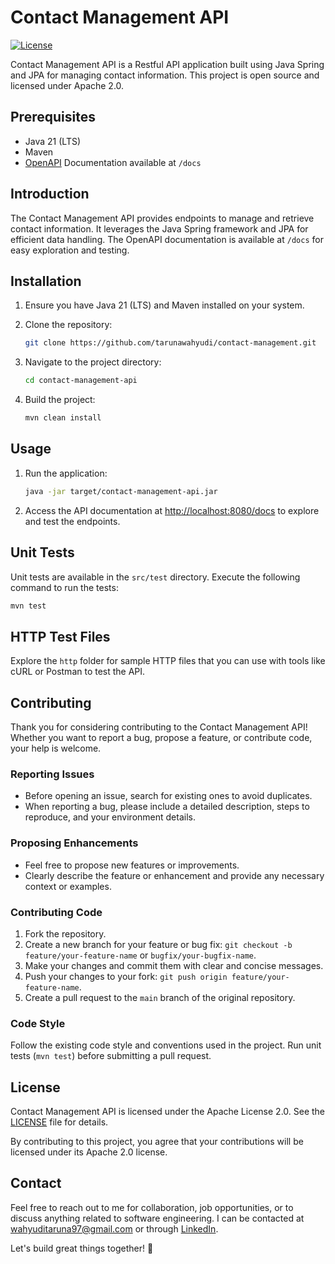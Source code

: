 # Contact Management API

[![License](https://img.shields.io/badge/license-Apache%202.0-blue.svg)](https://opensource.org/licenses/Apache-2.0)

Contact Management API is a Restful API application built using Java Spring and JPA for managing contact information. This project is open source and licensed under Apache 2.0.

## Prerequisites

- Java 21 (LTS)
- Maven
- [OpenAPI](https://swagger.io/specification/) Documentation available at `/docs`

## Introduction

The Contact Management API provides endpoints to manage and retrieve contact information. It leverages the Java Spring framework and JPA for efficient data handling. The OpenAPI documentation is available at `/docs` for easy exploration and testing.

## Installation

1. Ensure you have Java 21 (LTS) and Maven installed on your system.
2. Clone the repository:

    ```bash
    git clone https://github.com/tarunawahyudi/contact-management.git
    ```

3. Navigate to the project directory:

    ```bash
    cd contact-management-api
    ```

4. Build the project:

    ```bash
    mvn clean install
    ```

## Usage

1. Run the application:

    ```bash
    java -jar target/contact-management-api.jar
    ```

2. Access the API documentation at [http://localhost:8080/docs](http://localhost:8080/docs) to explore and test the endpoints.

## Unit Tests

Unit tests are available in the `src/test` directory. Execute the following command to run the tests:

```bash
mvn test
```

## HTTP Test Files

Explore the `http` folder for sample HTTP files that you can use with tools like cURL or Postman to test the API.

## Contributing

Thank you for considering contributing to the Contact Management API! Whether you want to report a bug, propose a feature, or contribute code, your help is welcome.

### Reporting Issues

- Before opening an issue, search for existing ones to avoid duplicates.
- When reporting a bug, please include a detailed description, steps to reproduce, and your environment details.

### Proposing Enhancements

- Feel free to propose new features or improvements.
- Clearly describe the feature or enhancement and provide any necessary context or examples.

### Contributing Code

1. Fork the repository.
2. Create a new branch for your feature or bug fix: `git checkout -b feature/your-feature-name` or `bugfix/your-bugfix-name`.
3. Make your changes and commit them with clear and concise messages.
4. Push your changes to your fork: `git push origin feature/your-feature-name`.
5. Create a pull request to the `main` branch of the original repository.

### Code Style

Follow the existing code style and conventions used in the project. Run unit tests (`mvn test`) before submitting a pull request.

## License

Contact Management API is licensed under the Apache License 2.0. See the [LICENSE](LICENSE) file for details.

By contributing to this project, you agree that your contributions will be licensed under its Apache 2.0 license.


## Contact

Feel free to reach out to me for collaboration, job opportunities, or to discuss anything related to software engineering. I can be contacted at [wahyuditaruna97@gmail.com](mailto:wahyuditaruna97@gmail.com) or through [LinkedIn](https://www.linkedin.com/in/taruna-wahyudi-228382175/).

Let's build great things together! 🍺